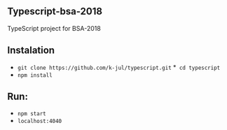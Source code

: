 ## Typescript-bsa-2018
TypeScript project for BSA-2018

## Instalation
* ```git clone https://github.com/k-jul/typescript.git```
*` cd typescript`
* ```npm install```

## Run:
* `npm start`
* `localhost:4040`
